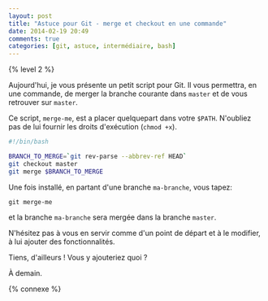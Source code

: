 ```yaml
---
layout: post
title: "Astuce pour Git - merge et checkout en une commande"
date: 2014-02-19 20:49
comments: true
categories: [git, astuce, intermédiaire, bash]
---
```


{% level 2 %}

Aujourd'hui, je vous présente un petit script pour Git. Il vous permettra,
en une commande, de merger la branche courante dans `master` et de vous
retrouver sur `master`.

<!-- more -->

Ce script, `merge-me`, est a placer quelquepart dans votre `$PATH`.
N'oubliez pas de lui fournir les droits d'exécution (`chmod +x`).

``` bash merge-me
#!/bin/bash

BRANCH_TO_MERGE=`git rev-parse --abbrev-ref HEAD`
git checkout master
git merge $BRANCH_TO_MERGE
```

Une fois installé, en partant d'une branche `ma-branche`, vous tapez:

    git merge-me

et la branche `ma-branche` sera mergée dans la branche `master`.

N'hésitez pas à vous en servir comme d'un point de départ et à le modifier,
à lui ajouter des fonctionnalités.

Tiens, d'ailleurs ! Vous y ajouteriez quoi ?

<script id='fb33k8u'>(function(i){var f,s=document.getElementById(i);f=document.createElement('iframe');f.src='//api.flattr.com/button/view/?uid=lkdjiin&url='+encodeURIComponent(document.URL);f.title='Flattr';f.height=62;f.width=55;f.style.borderWidth=0;s.parentNode.insertBefore(f,s);})('fb33k8u');</script>

À demain.

{% connexe %}


